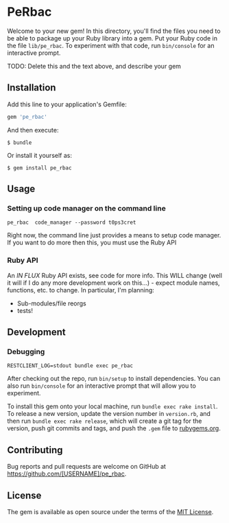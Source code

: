 # PeRbac

Welcome to your new gem! In this directory, you'll find the files you need to be able to package up your Ruby library into a gem. Put your Ruby code in the file `lib/pe_rbac`. To experiment with that code, run `bin/console` for an interactive prompt.

TODO: Delete this and the text above, and describe your gem

## Installation

Add this line to your application's Gemfile:

```ruby
gem 'pe_rbac'
```

And then execute:

    $ bundle

Or install it yourself as:

    $ gem install pe_rbac

## Usage

### Setting up code manager on the command line
```
pe_rbac  code_manager --password t0ps3cret
```
Right now, the command line just provides a means to setup code manager.  If you
want to do more then this, you must use the Ruby API

### Ruby API
An *IN FLUX* Ruby API exists, see code for more info.  This WILL change (well it 
will if I do any more development work on this...) - expect module names, 
functions, etc. to change.  In particular, I'm planning:
* Sub-modules/file reorgs
* tests!

## Development

### Debugging
```
RESTCLIENT_LOG=stdout bundle exec pe_rbac
```

After checking out the repo, run `bin/setup` to install dependencies. You can also run `bin/console` for an interactive prompt that will allow you to experiment.

To install this gem onto your local machine, run `bundle exec rake install`. To release a new version, update the version number in `version.rb`, and then run `bundle exec rake release`, which will create a git tag for the version, push git commits and tags, and push the `.gem` file to [rubygems.org](https://rubygems.org).

## Contributing

Bug reports and pull requests are welcome on GitHub at https://github.com/[USERNAME]/pe_rbac.


## License

The gem is available as open source under the terms of the [MIT License](http://opensource.org/licenses/MIT).

